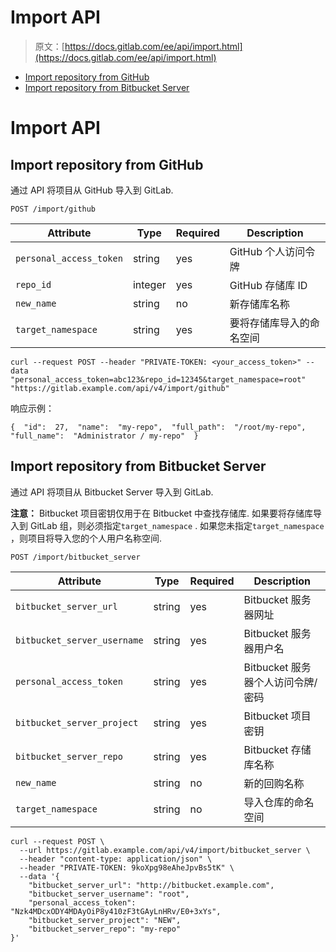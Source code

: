 # Import API

> 原文：[https://docs.gitlab.com/ee/api/import.html](https://docs.gitlab.com/ee/api/import.html)

*   [Import repository from GitHub](#import-repository-from-github)
*   [Import repository from Bitbucket Server](#import-repository-from-bitbucket-server)

# Import API[](#import-api "Permalink")

## Import repository from GitHub[](#import-repository-from-github "Permalink")

通过 API 将项目从 GitHub 导入到 GitLab.

```
POST /import/github 
```

| Attribute | Type | Required | Description |
| --- | --- | --- | --- |
| `personal_access_token` | string | yes | GitHub 个人访问令牌 |
| `repo_id` | integer | yes | GitHub 存储库 ID |
| `new_name` | string | no | 新存储库名称 |
| `target_namespace` | string | yes | 要将存储库导入的命名空间 |

```
curl --request POST --header "PRIVATE-TOKEN: <your_access_token>" --data "personal_access_token=abc123&repo_id=12345&target_namespace=root" "https://gitlab.example.com/api/v4/import/github" 
```

响应示例：

```
{  "id":  27,  "name":  "my-repo",  "full_path":  "/root/my-repo",  "full_name":  "Administrator / my-repo"  } 
```

## Import repository from Bitbucket Server[](#import-repository-from-bitbucket-server "Permalink")

通过 API 将项目从 Bitbucket Server 导入到 GitLab.

**注意：** Bitbucket 项目密钥仅用于在 Bitbucket 中查找存储库. 如果要将存储库导入到 GitLab 组，则必须指定`target_namespace` . 如果您未指定`target_namespace` ，则项目将导入您的个人用户名称空间.

```
POST /import/bitbucket_server 
```

| Attribute | Type | Required | Description |
| --- | --- | --- | --- |
| `bitbucket_server_url` | string | yes | Bitbucket 服务器网址 |
| `bitbucket_server_username` | string | yes | Bitbucket 服务器用户名 |
| `personal_access_token` | string | yes | Bitbucket 服务器个人访问令牌/密码 |
| `bitbucket_server_project` | string | yes | Bitbucket 项目密钥 |
| `bitbucket_server_repo` | string | yes | Bitbucket 存储库名称 |
| `new_name` | string | no | 新的回购名称 |
| `target_namespace` | string | no | 导入仓库的命名空间 |

```
curl --request POST \
  --url https://gitlab.example.com/api/v4/import/bitbucket_server \
  --header "content-type: application/json" \
  --header "PRIVATE-TOKEN: 9koXpg98eAheJpvBs5tK" \
  --data '{
    "bitbucket_server_url": "http://bitbucket.example.com",
    "bitbucket_server_username": "root",
    "personal_access_token": "Nzk4MDcxODY4MDAyOiP8y410zF3tGAyLnHRv/E0+3xYs",
    "bitbucket_server_project": "NEW",
    "bitbucket_server_repo": "my-repo"
}' 
```